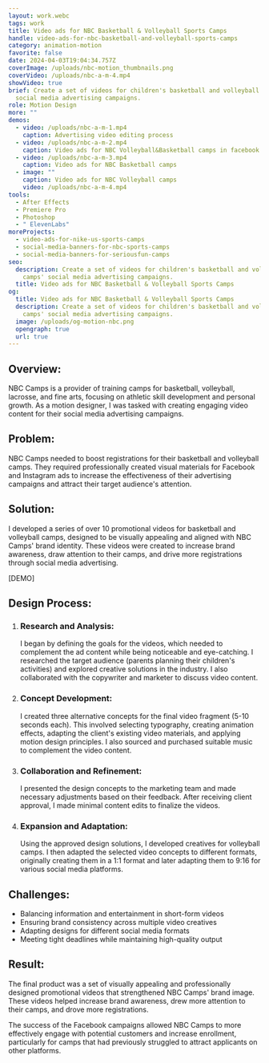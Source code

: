 ```yaml
---
layout: work.webc
tags: work
title: Video ads for NBC Basketball & Volleyball Sports Camps
handle: video-ads-for-nbc-basketball-and-volleyball-sports-camps
category: animation-motion
favorite: false
date: 2024-04-03T19:04:34.757Z
coverImage: /uploads/nbc-motion_thumbnails.png
coverVideo: /uploads/nbc-a-m-4.mp4
showVideo: true
brief: Create a set of videos for children's basketball and volleyball camps'
  social media advertising campaigns.
role: Motion Design
more: ""
demos:
  - video: /uploads/nbc-a-m-1.mp4
    caption: Advertising video editing process
  - video: /uploads/nbc-a-m-2.mp4
    caption: Video ads for NBC Volleyball&Basketball camps in facebook
  - video: /uploads/nbc-a-m-3.mp4
    caption: Video ads for NBC Basketball camps
  - image: ""
    caption: Video ads for NBC Volleyball camps
    video: /uploads/nbc-a-m-4.mp4
tools:
  - After Effects
  - Premiere Pro
  - Photoshop
  - " ElevenLabs"
moreProjects:
  - video-ads-for-nike-us-sports-camps
  - social-media-banners-for-nbc-sports-camps
  - social-media-banners-for-seriousfun-camps
seo:
  description: Create a set of videos for children's basketball and volleyball
    camps' social media advertising campaigns.
  title: Video ads for NBC Basketball & Volleyball Sports Camps
og:
  title: Video ads for NBC Basketball & Volleyball Sports Camps
  description: Create a set of videos for children's basketball and volleyball
    camps' social media advertising campaigns.
  image: /uploads/og-motion-nbc.png
  opengraph: true
  url: true
---
```

## Overview:

NBC Camps is a provider of training camps for basketball, volleyball, lacrosse, and fine arts, focusing on athletic skill development and personal growth. As a motion designer, I was tasked with creating engaging video content for their social media advertising campaigns.

## Problem:

NBC Camps needed to boost registrations for their basketball and volleyball camps. They required professionally created visual materials for Facebook and Instagram ads to increase the effectiveness of their advertising campaigns and attract their target audience's attention.

## Solution:

I developed a series of over 10 promotional videos for basketball and volleyball camps, designed to be visually appealing and aligned with NBC Camps' brand identity. These videos were created to increase brand awareness, draw attention to their camps, and drive more registrations through social media advertising.

\[DEMO]

## Design Process:

1. ### Research and Analysis:

   I began by defining the goals for the videos, which needed to complement the ad content while being noticeable and eye-catching. I researched the target audience (parents planning their children's activities) and explored creative solutions in the industry. I also collaborated with the copywriter and marketer to discuss video content.
2. ### Concept Development:

   I created three alternative concepts for the final video fragment (5-10 seconds each). This involved selecting typography, creating animation effects, adapting the client's existing video materials, and applying motion design principles. I also sourced and purchased suitable music to complement the video content.
3. ### Collaboration and Refinement:

   I presented the design concepts to the marketing team and made necessary adjustments based on their feedback. After receiving client approval, I made minimal content edits to finalize the videos.
4. ### Expansion and Adaptation:

   Using the approved design solutions, I developed creatives for volleyball camps. I then adapted the selected video concepts to different formats, originally creating them in a 1:1 format and later adapting them to 9:16 for various social media platforms.

## Challenges:

* Balancing information and entertainment in short-form videos
* Ensuring brand consistency across multiple video creatives
* Adapting designs for different social media formats
* Meeting tight deadlines while maintaining high-quality output

## Result:

The final product was a set of visually appealing and professionally designed promotional videos that strengthened NBC Camps' brand image. These videos helped increase brand awareness, drew more attention to their camps, and drove more registrations. 

The success of the Facebook campaigns allowed NBC Camps to more effectively engage with potential customers and increase enrollment, particularly for camps that had previously struggled to attract applicants on other platforms.